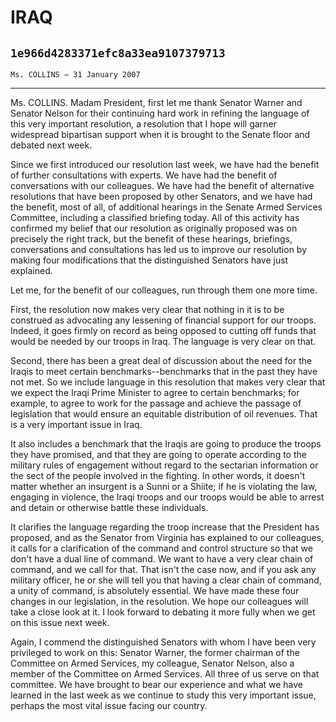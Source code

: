 # IRAQ
## `1e966d4283371efc8a33ea9107379713`
`Ms. COLLINS — 31 January 2007`

---


Ms. COLLINS. Madam President, first let me thank Senator Warner and 
Senator Nelson for their continuing hard work in refining the language 
of this very important resolution, a resolution that I hope will garner 
widespread bipartisan support when it is brought to the Senate floor 
and debated next week.

Since we first introduced our resolution last week, we have had the 
benefit of further consultations with experts. We have had the benefit 
of conversations with our colleagues. We have had the benefit of 
alternative resolutions that have been proposed by other Senators, and 
we have had the benefit, most of all, of additional hearings in the 
Senate Armed Services Committee, including a classified briefing today. 
All of this activity has confirmed my belief that our resolution as 
originally proposed was on precisely the right track, but the benefit 
of these hearings, briefings, conversations and consultations has led 
us to improve our resolution by making four modifications that the 
distinguished Senators have just explained.

Let me, for the benefit of our colleagues, run through them one more 
time.

First, the resolution now makes very clear that nothing in it is to 
be construed as advocating any lessening of financial support for our 
troops. Indeed, it goes firmly on record as being opposed to cutting 
off funds that would be needed by our troops in Iraq. The language is 
very clear on that.

Second, there has been a great deal of discussion about the need for 
the Iraqis to meet certain benchmarks--benchmarks that in the past they 
have not met. So we include language in this resolution that makes very 
clear that we expect the Iraqi Prime Minister to agree to certain 
benchmarks; for example, to agree to work for the passage and achieve 
the passage of legislation that would ensure an equitable distribution 
of oil revenues. That is a very important issue in Iraq.

It also includes a benchmark that the Iraqis are going to produce the 
troops they have promised, and that they are going to operate according 
to the military rules of engagement without regard to the sectarian 
information or the sect of the people involved in the fighting. In 
other words, it doesn't matter whether an insurgent is a Sunni or a 
Shiite; if he is violating the law, engaging in violence, the Iraqi 
troops and our troops would be able to arrest and detain or otherwise 
battle these individuals.

It clarifies the language regarding the troop increase that the 
President has proposed, and as the Senator from Virginia has explained 
to our colleagues, it calls for a clarification of the command and 
control structure so that we don't have a dual line of command. We want 
to have a very clear chain of command, and we call for that. That isn't 
the case now, and if you ask any military officer, he or she will tell 
you that having a clear chain of command, a unity of command, is 
absolutely essential. We have made these four changes in our 
legislation, in the resolution. We hope our colleagues will take a 
close look at it. I look forward to debating it more fully when we get 
on this issue next week.


Again, I commend the distinguished Senators with whom I have been 
very privileged to work on this: Senator Warner, the former chairman of 
the Committee on Armed Services, my colleague, Senator Nelson, also a 
member of the Committee on Armed Services. All three of us serve on 
that committee. We have brought to bear our experience and what we have 
learned in the last week as we continue to study this very important 
issue, perhaps the most vital issue facing our country.